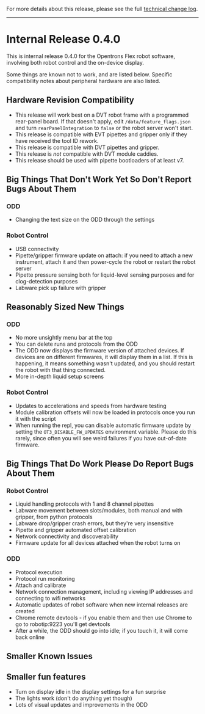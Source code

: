 For more details about this release, please see the full [technical change log][]. 

[technical change log]: https://github.com/Opentrons/opentrons/releases

---

# Internal Release 0.4.0

This is internal release 0.4.0 for the Opentrons Flex robot software, involving both robot control and the on-device display.

Some things are known not to work, and are listed below. Specific compatibility notes about peripheral hardware are also listed.

## Hardware Revision Compatibility

- This release will work best on a DVT robot frame with a programmed rear-panel board. If that doesn't apply, edit `/data/feature_flags.json` and turn `rearPanelIntegration` to `false` or the robot server won't start.
- This release is compatible with EVT pipettes and gripper only if they have received the tool ID rework.
- This release is compatible with DVT pipettes and gripper.
- This release is _not_ compatible with DVT module caddies.
- This release should be used with pipette bootloaders of at least v7.

## Big Things That Don't Work Yet So Don't Report Bugs About Them

### ODD
- Changing the text size on the ODD through the settings

### Robot Control
- USB connectivity
- Pipette/gripper firmware update on attach: if you need to attach a new instrument, attach it and then power-cycle the robot or restart the robot server
- Pipette pressure sensing both for liquid-level sensing purposes and for clog-detection purposes
- Labware pick up failure with gripper

## Reasonably Sized New Things
### ODD
- No more unsightly menu bar at the top
- You can delete runs  and protocols from the ODD
- The ODD now displays the firmware version of attached devices. If devices are on different firmwares, it will display them in a list. If this is happening, it means something wasn't updated, and you should restart the robot with that thing connected.
- More in-depth liquid setup screens

### Robot Control
- Updates to accelerations and speeds from hardware testing
- Module calibration offsets will now be loaded in protocols once you run it with the script
- When running the repl, you can disable automatic firmware update by setting the `OT3_DISABLE_FW_UPDATES` environment variable. Please do this rarely, since often you will see weird failures if you have out-of-date firmware.

## Big Things That Do Work Please Do Report Bugs About Them
### Robot Control
- Liquid handling protocols with 1 and 8 channel pipettes
- Labware movement between slots/modules, both manual and with gripper, from python protocols
- Labware drop/gripper crash errors, but they're very insensitive
- Pipette and gripper automated offset calibration
- Network connectivity and discoverability
- Firmware update for all devices attached when the robot turns on

### ODD
- Protocol execution
- Protocol run monitoring
- Attach and calibrate
- Network connection management, including viewing IP addresses and connecting to wifi networks
- Automatic updates of robot software when new internal releases are created
- Chrome remote devtools - if you enable them and then use Chrome to go to robotip:9223 you'll get devtools
- After a while, the ODD should go into idle; if you touch it, it will come back online

## Smaller Known Issues

## Smaller fun features
- Turn on display idle in the display settings for a fun surprise
- The lights work (don't do anything yet though)
- Lots of visual updates and improvements in the ODD
